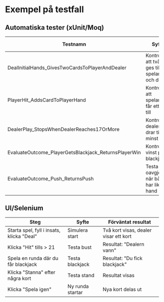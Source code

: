 # Exempel på testfall

## Automatiska tester (xUnit/Moq)

| Testnamn                                              | Syfte                                                 | Förväntat resultat                |
|-------------------------------------------------------|-------------------------------------------------------|-----------------------------------|
| DealInitialHands_GivesTwoCardsToPlayerAndDealer       | Kontrollera att två kort ges till spelare och dealer  | Båda får 2 kort                   |
| PlayerHit_AddsCardToPlayerHand                        | Kontrollera att spelaren får ett kort till            | Spelarens hand ökar med ett kort  |
| DealerPlay_StopsWhenDealerReaches17OrMore             | Kontroll att dealern drar tills minst 17              | Dealerhandens värde ≥ 17          |
| EvaluateOutcome_PlayerGetsBlackjack_ReturnsPlayerWin  | Kontroll av vinst på blackjack                        | Resultat: PlayerWin               |
| EvaluateOutcome_Push_ReturnsPush                      | Testa oavgjort när båda har lika hand                 | Resultat: Push                    |

## UI/Selenium

| Steg                                        | Syfte                              | Förväntat resultat                     |
|---------------------------------------------|------------------------------------|----------------------------------------|
| Starta spel, fyll i insats, klicka "Deal"   | Simulera start                     | Två kort visas, dealer visar ett kort  |
| Klicka "Hit" tills > 21                     | Testa bust                         | Resultat: "Dealern vann"               |
| Spela en runda där du får blackjack         | Testa blackjack                    | Resultat: "Du fick blackjack"          |
| Klicka "Stanna" efter några kort            | Testa stand                        | Resultat visas                         |
| Klicka "Spela igen"                         | Ny runda startar                   | Nya kort delas ut                      |
